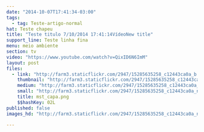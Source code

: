 ```yaml
---
date: "2014-10-07T17:41:34-03:00"
tags:
  - tag: Teste-artigo-normal
hat: Teste chapeu
title: "Teste titulo 7/10/2014 17:41:14VídeoNew title"
support_line: Teste linha fina
menu: meio ambiente
section: tv
video: "https://www.youtube.com/watch?v=QixID6N6ImM"
layout: post
files:
  - link: "http://farm3.staticflickr.com/2947/15285635258_c12443ca0a_b.jpg"
    thumbnail: "http://farm3.staticflickr.com/2947/15285635258_c12443ca0a_t.jpg"
    medium: "http://farm3.staticflickr.com/2947/15285635258_c12443ca0a_z.jpg"
    small: "http://farm3.staticflickr.com/2947/15285635258_c12443ca0a_n.jpg"
    title: mst_capa.png
    $$hashKey: 02L
published: false
images_hd: "http://farm3.staticflickr.com/2947/15285635258_c12443ca0a_n.jpg"

---
```

